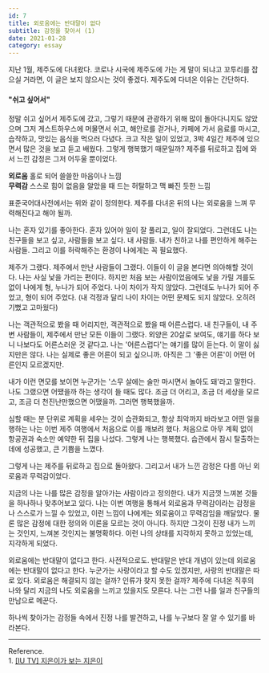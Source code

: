 ```yaml
---
id: 7
title: 외로움에는 반대말이 없다
subtitle: 감정을 찾아서 (1)
date: 2021-01-28
category: essay
---
```


지난 1월, 제주도에 다녀왔다. 코로나 시국에 제주도에 가는 게 말이 되냐고 꼬투리를 잡으실 거라면, 이 글은 보지 않으시는 것이 좋겠다. 제주도에 다녀온 이유는 간단하다.

#### "쉬고 싶어서"

정말 쉬고 싶어서 제주도에 갔고, 그렇기 때문에 관광하기 위해 많이 돌아다니지도 않았으며 그저 게스트하우스에 머물면서 쉬고, 해안로를 걷거나, 카페에 가서 음료를 마시고, 습작하고, 맛있는 음식을 먹으러 다녔다. 크고 작은 일이 있었고, 3박 4일간 제주에 있으면서 많은 것을 보고 듣고 배웠다. 그렇게 행복했기 때문일까? 제주를 뒤로하고 집에 와서 느낀 감정은 그저 어두울 뿐이었다.

**외로움** 홀로 되어 쓸쓸한 마음이나 느낌\
**무력감** 스스로 힘이 없음을 알았을 때 드는 허탈하고 맥 빠진 듯한 느낌

표준국어대사전에서는 위와 같이 정의한다. 제주를 다녀온 뒤의 나는 외로움을 느껴 무력해진다고 해야 될까.

나는 혼자 있기를 좋아한다. 혼자 있어야 일이 잘 풀리고, 일이 잘되었다. 그런데도 나는 친구들을 보고 싶고, 사람들을 보고 싶다. 내 사람들. 내가 친하고 나를 편안하게 해주는 사람들. 그리고 이를 허락해주는 환경이 나에게는 꼭 필요했다.

제주가 그랬다. 제주에서 만난 사람들이 그랬다. 이들이 이 글을 본다면 의아해할 것이다. 나는 사실 낯을 가리는 편이다. 하지만 처음 보는 사람이었음에도 낯을 가릴 겨를도 없이 나에게 형, 누나가 되어 주었다. 나이 차이가 작지 않았다. 그런데도 누나가 되어 주었고, 형이 되어 주었다. (내 걱정과 달리 나이 차이는 어떤 문제도 되지 않았다. 오히려 기뻤고 고마웠다)

나는 객관적으로 봤을 때 어리지만, 객관적으로 봤을 때 어른스럽다. 내 친구들이, 내 주변 사람들이, 제주에서 만난 모든 이들이 그랬다. 외양은 20살로 보여도, 얘기를 하다 보니 나보다도 어른스러운 것 같다고. 나는 '어른스럽다'는 얘기를 많이 듣는다. 이 말이 싫지만은 않다. 나는 실제로 좋은 어른이 되고 싶으니까. 아직은 그 '좋은 어른'이 어떤 어른인지 모르겠지만.

내가 이런 면모를 보이면 누군가는 '스무 살에는 술만 마시면서 놀아도 돼'라고 말한다. 나도 그랬으면 어땠을까 하는 생각이 들 때도 많다. 조금 더 어리고, 조금 더 세상을 모르고, 조금 더 천진난만했으면 어땠을까. 그러면 행복했을까.

심할 때는 분 단위로 계획을 세우는 것이 습관화되고, 항상 최악까지 바라보고 어떤 일을 행하는 나는 이번 제주 여행에서 처음으로 이를 깨보려 했다. 처음으로 아무 계획 없이 항공권과 숙소만 예약한 뒤 집을 나섰다. 그렇게 나는 행복했다. 습관에서 잠시 탈출하는 데에 성공했고, 큰 기쁨을 느꼈다.

그렇게 나는 제주를 뒤로하고 집으로 돌아왔다. 그리고서 내가 느낀 감정은 다름 아닌 외로움과 무력감이었다.

지금의 나는 나를 많은 감정을 알아가는 사람이라고 정의한다. 내가 지금껏 느껴본 것들을 하나하나 맞추어보고 있다. 나는 이번 여행을 통해서 외로움과 무력감이라는 감정을 나 스스로가 느낄 수 있었고, 이런 느낌이 나에게는 외로움이고 무력감임을 깨달았다. 물론 많은 감정에 대한 정의와 이론을 모르는 것이 아니다. 하지만 그것이 진정 내가 느끼는 것인지, 느껴본 것인지는 불명확하다. 이런 나의 상태를 지각하지 못하고 있었는데, 지각하게 되었다.

외로움에는 반대말이 없다고 한다. 사전적으로도. 반대말은 반대 개념이 있는데 외로움에는 반대말이 없다고 한다. 누군가는 사랑이라고 할 수도 있겠지만, 사랑의 반대말은 따로 있다. 외로움은 해결되지 않는 걸까? 인류가 찾지 못한 걸까? 제주에 다녀온 직후의 나와 달리 지금의 나도 외로움을 느끼고 있을지도 모른다. 나는 그런 나를 일과 친구들의 만남으로 메꾼다.

하나씩 찾아가는 감정들 속에서 진정 나를 발견하고, 나를 누구보다 잘 알 수 있기를 바라본다.

---

Reference.\
1\. [[IU TV] 지은이가 보는 지은이](https://youtu.be/ZAghZAZ23x8)
